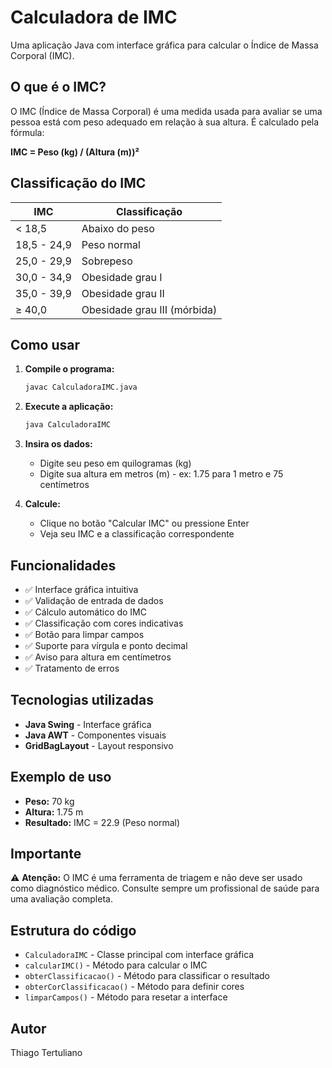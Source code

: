 # Calculadora de IMC

Uma aplicação Java com interface gráfica para calcular o Índice de Massa Corporal (IMC).

## O que é o IMC?

O IMC (Índice de Massa Corporal) é uma medida usada para avaliar se uma pessoa está com peso adequado em relação à sua altura. É calculado pela fórmula:

**IMC = Peso (kg) / (Altura (m))²**

## Classificação do IMC

| IMC | Classificação |
|-----|---------------|
| < 18,5 | Abaixo do peso |
| 18,5 - 24,9 | Peso normal |
| 25,0 - 29,9 | Sobrepeso |
| 30,0 - 34,9 | Obesidade grau I |
| 35,0 - 39,9 | Obesidade grau II |
| ≥ 40,0 | Obesidade grau III (mórbida) |

## Como usar

1. **Compile o programa:**
   ```bash
   javac CalculadoraIMC.java
   ```

2. **Execute a aplicação:**
   ```bash
   java CalculadoraIMC
   ```

3. **Insira os dados:**
   - Digite seu peso em quilogramas (kg)
   - Digite sua altura em metros (m) - ex: 1.75 para 1 metro e 75 centímetros

4. **Calcule:**
   - Clique no botão "Calcular IMC" ou pressione Enter
   - Veja seu IMC e a classificação correspondente

## Funcionalidades

- ✅ Interface gráfica intuitiva
- ✅ Validação de entrada de dados
- ✅ Cálculo automático do IMC
- ✅ Classificação com cores indicativas
- ✅ Botão para limpar campos
- ✅ Suporte para vírgula e ponto decimal
- ✅ Aviso para altura em centímetros
- ✅ Tratamento de erros

## Tecnologias utilizadas

- **Java Swing** - Interface gráfica
- **Java AWT** - Componentes visuais
- **GridBagLayout** - Layout responsivo

## Exemplo de uso

- **Peso:** 70 kg
- **Altura:** 1.75 m
- **Resultado:** IMC = 22.9 (Peso normal)

## Importante

⚠️ **Atenção:** O IMC é uma ferramenta de triagem e não deve ser usado como diagnóstico médico. Consulte sempre um profissional de saúde para uma avaliação completa.

## Estrutura do código

- `CalculadoraIMC` - Classe principal com interface gráfica
- `calcularIMC()` - Método para calcular o IMC
- `obterClassificacao()` - Método para classificar o resultado
- `obterCorClassificacao()` - Método para definir cores
- `limparCampos()` - Método para resetar a interface

## Autor

Thiago Tertuliano